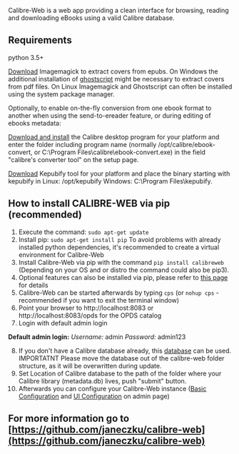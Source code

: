 Calibre-Web is a web app providing a clean interface for browsing, reading and downloading eBooks using a valid Calibre database.

## Requirements

python 3.5+

[Download](https://imagemagick.org/script/download.php) Imagemagick to extract covers from epubs. On Windows the additional installation of [ghostscript](https://ghostscript.com/releases/gsdnld.html) might be necessary to extract covers from pdf files. On Linux Imagemagick and Ghostscript can often be installed using the system package manager.

Optionally, to enable on-the-fly conversion from one ebook format to another when using the send-to-ereader feature, or during editing of ebooks metadata:

[Download and install](https://calibre-ebook.com/download) the Calibre desktop program for your platform and enter the folder including program name (normally /opt/calibre/ebook-convert, or C:\Program Files\calibre\ebook-convert.exe) in the field "calibre's converter tool" on the setup page.

[Download](https://github.com/pgaskin/kepubify/releases/latest) Kepubify tool for your platform and place the binary starting with kepubify in Linux: /opt/kepubify Windows: C:\Program Files\kepubify.

## How to install CALIBRE-WEB via pip (recommended)

1. Execute the command: `sudo apt-get update`
2. Install pip: `sudo apt-get install pip`
To avoid problems with already installed python dependencies, it's recommended to create a virtual environment for Calibre-Web
3. Install Calibre-Web via pip with the command `pip install calibreweb` (Depending on your OS and or distro the command could also be pip3).
4. Optional features can also be installed via pip, please refer to [this page](https://github.com/janeczku/calibre-web/wiki/Dependencies-in-Calibre-Web-Linux-and-Windows) for details
5. Calibre-Web can be started afterwards by typing `cps` (or `nohup cps` - recommended if you want to exit the terminal window)
6. Point your browser to http://localhost:8083 or http://localhost:8083/opds for the OPDS catalog
7. Login with default admin login

**Default admin login:**
*Username:* admin
*Password:* admin123

8. If you don't have a Calibre database already, this [database](https://github.com/janeczku/calibre-web/blob/master/library/metadata.db) can be used. IMPORTATNT Please move the database out of the calibre-web folder structure, as it will be overwritten during update.
9. Set Location of Calibre database to the path of the folder where your Calibre library (metadata.db) lives, push "submit" button.
10. Afterwards you can configure your Calibre-Web instance ([Basic Configuration](https://github.com/janeczku/calibre-web/wiki/Configuration#basic-configuration) and [UI Configuration](https://github.com/janeczku/calibre-web/wiki/Configuration#ui-configuration) on admin page)

## For more information go to [https://github.com/janeczku/calibre-web](https://github.com/janeczku/calibre-web)
